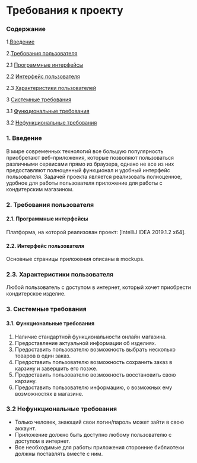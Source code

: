 # Требования к проекту

### Содержание

1.[Введение](#1)

2.[Требования пользователя](#2) <br>
  
 2.1 [Программные интерфейсы](#2.1) <br>
  
 2.2 [Интерфейс пользователя](#2.2) <br>

 2.3 [Характеристики пользователей](#2.3) <br>

3 [Системные требования](#3) <br>
 
 3.1 [Функциональные требования](#3.1) <br>
  
 3.2 [Нефункциональные требования](#3.2) <br>
  


### 1. Введение <a name="1"></a>

В мире современных технологий все большую популярность приобретают веб-приложения, которые позволяют пользоваться 
различными сервисами прямо из браузера, однако не все из них предоставляют полноценный функционал и удобный интерфейс 
пользователя. Задачей проекта является реализовать полноценное, удобное для работы пользователя приложение для работы с 
кондитерским магазином. 

### 2. Требования пользователя <a name="2"></a>


#### 2.1. Программные интерфейсы <a name="2.1"></a>


Платформа, на которой реализован проект:
[IntelliJ IDEA 2019.1.2 x64]. 


#### 2.2. Интерфейс пользователя <a name="2.2"></a>

Основные страницы приложения описаны в mockups.

### 2.3. Характеристики пользователя <a name="2.3"></a>

Любой пользователь с доступом в интернет, который хочет приобрести кондитерское изделие.

### 3. Системные требования <a name="3"></a>


#### 3.1. Функциональные требования <a name="3.1"></a>


1. Наличие стандартной функциональности онлайн магазина.
2. Предоставление актуальной информации об изделиях.
4. Предоставить пользователю возможность выбрать несколько товаров в один заказ.
5. Предоставить пользователю возможность сохранить заказ в карзину и завершить его позже.
6. Предоставить пользователю возможность восстановить свою карзину.
7. Предоставить пользователю информацию, о возможных ему возможностях в магазине.  
 

### 3.2 Нефункциональные требования <a name="3.2"></a>


* Только человек, знающий свои логин/пароль может зайти в свою аккаунт.
* Приложение должно быть доступно любому пользователю с доступом в интернет.
* Все необходимые для работы приложения сторонние библиотеки должны поставлять вместе с ним.